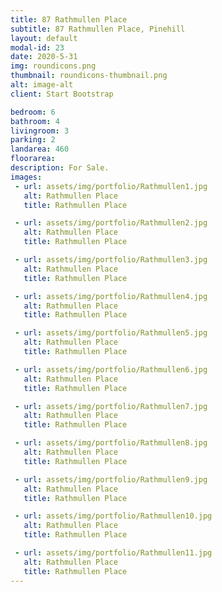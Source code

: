```yaml
---
title: 87 Rathmullen Place
subtitle: 87 Rathmullen Place, Pinehill
layout: default
modal-id: 23
date: 2020-5-31
img: roundicons.png
thumbnail: roundicons-thumbnail.png
alt: image-alt
client: Start Bootstrap

bedroom: 6
bathroom: 4
livingroom: 3
parking: 2
landarea: 460
floorarea:
description: For Sale.
images:
 - url: assets/img/portfolio/Rathmullen1.jpg
   alt: Rathmullen Place
   title: Rathmullen Place

 - url: assets/img/portfolio/Rathmullen2.jpg
   alt: Rathmullen Place
   title: Rathmullen Place

 - url: assets/img/portfolio/Rathmullen3.jpg
   alt: Rathmullen Place
   title: Rathmullen Place

 - url: assets/img/portfolio/Rathmullen4.jpg
   alt: Rathmullen Place
   title: Rathmullen Place

 - url: assets/img/portfolio/Rathmullen5.jpg
   alt: Rathmullen Place
   title: Rathmullen Place

 - url: assets/img/portfolio/Rathmullen6.jpg
   alt: Rathmullen Place
   title: Rathmullen Place

 - url: assets/img/portfolio/Rathmullen7.jpg
   alt: Rathmullen Place
   title: Rathmullen Place

 - url: assets/img/portfolio/Rathmullen8.jpg
   alt: Rathmullen Place
   title: Rathmullen Place

 - url: assets/img/portfolio/Rathmullen9.jpg
   alt: Rathmullen Place
   title: Rathmullen Place

 - url: assets/img/portfolio/Rathmullen10.jpg
   alt: Rathmullen Place
   title: Rathmullen Place

 - url: assets/img/portfolio/Rathmullen11.jpg
   alt: Rathmullen Place
   title: Rathmullen Place
---
```

